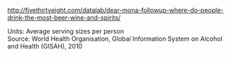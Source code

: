 http://fivethirtyeight.com/datalab/dear-mona-followup-where-do-people-drink-the-most-beer-wine-and-spirits/

Units: Average serving sizes per person  
Source: World Health Organisation, Global Information System on Alcohol and Health (GISAH), 2010
